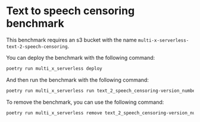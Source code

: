 # Text to speech censoring benchmark

This benchmark requires an s3 bucket with the name `multi-x-serverless-text-2-speech-censoring`.

You can deploy the benchmark with the following command:

```bash
poetry run multi_x_serverless deploy
```

And then run the benchmark with the following command:

```bash
poetry run multi_x_serverless run text_2_speech_censoring-version_number -a '{"message": "Some text with profanity, for example shit."}'
```

To remove the benchmark, you can use the following command:

```bash
poetry run multi_x_serverless remove text_2_speech_censoring-version_number
```
